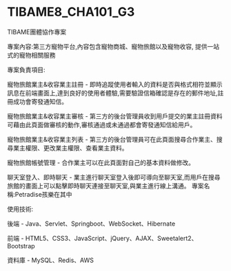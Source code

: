 # TIBAME8_CHA101_G3
TIBAME團體協作專案

專案內容:第三方寵物平台,內容包含寵物商城、寵物旅館以及寵物收容,	提供一站式的寵物相關服務

專案負責項目:

寵物旅館業主&收容業主註冊 - 即時追蹤使用者輸入的資料是否與格式相符並顯示訊息在前端畫面上,達到良好的使用者體驗,需要驗證信箱確認是存在的郵件地址,註冊成功會寄發通知信。



寵物旅館業主&收容業主審核 - 第三方的後台管理員收到用戶提交的業主註冊資料可藉由此頁面做審核的動作,審核通過或未通過都會寄發通知信給用戶。



寵物旅館業主&收容業主列表 - 第三方的後台管理員可在此頁面搜尋合作業主、搜尋業主權限、更改業主權限、查看業主資料。



寵物旅館帳號管理 - 合作業主可以在此頁面對自己的基本資料做修改。



聊天室登入、即時聊天 - 業主進行聊天室登入後即可導向至聊天室,而用戶在搜尋旅館的畫面上可以點擊即時聊天連接至聊天室,與業主進行線上溝通。
專案名稱:Petradise孩樂在其中

使用技術:

後端 - Java、Servlet、Springboot、WebSocket、Hibernate

前端 - HTML5、CSS3、JavaScript、jQuery、AJAX、Sweetalert2、Bootstrap

資料庫 - MySQL、Redis、AWS

